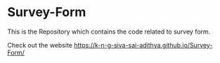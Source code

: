 # Survey-Form
This is the Repository which contains the code related to survey form.

Check out the website
https://k-n-g-siva-sai-adithya.github.io/Survey-Form/
